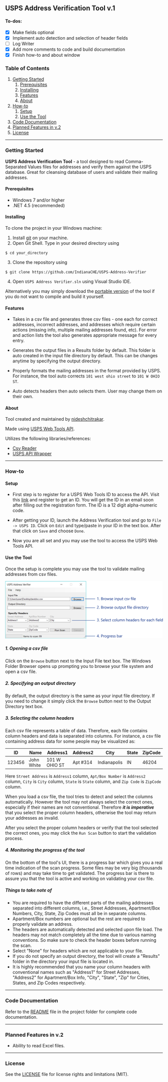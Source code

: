 
## USPS Address Verification Tool v.1

#### To-dos:

- [x] Make fields optional
- [x] Implement auto detection and selection of header fields
- [ ] Log Writer
- [x] Add more comments to code and build documentation
- [x] Finish how-to and about window

### Table of Contents

1. [Getting Started](#getting-started)
   1. [Prerequisites](#prerequisites)
   2. [Installing](#installing)
   3. [Features](#features)
   4. [About](#about)
2. [How-to](#how-to)
   1. [Setup](#setup)
   2. [Use the Tool](#use-the-tool)
3. [Code Documentation](#code-documentation)
4. [Planned Features in v.2](#planned-features)
5. [License](#license)

----

### Getting Started<a name="getting-started" />

**USPS Address Verification Tool** - a tool designed to read Comma-Separated Values files for addresses and verify them against the USPS database.
Great for cleansing database of users and validate their mailing addresses.

#### Prerequisites

- Windows 7 and/or higher
- .NET 4.5 (recommended)

#### Installing

To clone the project in your Windows machine:
1. Install [git](https://desktop.github.com/) on your machine.
2. Open Git Shell. Type in your desired directory using
```
$ cd your_directory
```
3. Clone the repository using
```
$ git clone https://github.com/IndianaCHE/USPS-Address-Verifier
```
4. Open `USPS Address Verifier.sln` using Visual Studio IDE.

Alternatively you may simply download the [portable version](USPS%20Address%20Verifier.exe) of the tool if you do not want to compile and build it yourself.

#### Features

- Takes in a csv file and generates three csv files - one each for correct addresses, incorrect addresses, and addresses which require certain actions (missing info, multiple mailing addresses found, etc). For error and action lists the tool also generates appropriate message for every entry.

- Generates the output files in a Results folder by default. This folder is auto created in the input file directory by default. This can be changes anytime by specifying the output directory.

- Properly formats the mailing addresses in the format provided by USPS. For instance, the tool auto corrects `101 west ohio street` to `101 W OHIO ST`.

- Auto detects headers then auto selects them. User may change them on their own.

#### About

Tool created and maintained by [nideshchitrakar](https://github.com/nideshchitrakar).

Made using [USPS Web Tools API](https://www.usps.com/business/web-tools-apis/welcome.htm).

Utilizes the following libraries/references:
- [Csv Reader](https://www.codeproject.com/Articles/9258/A-Fast-CSV-Reader)
- [USPS API Wrapper](https://www.codeproject.com/Articles/16041/United-States-Postal-Service-USPS-Web-Tools-Wrappe)

----

### How-to

#### Setup

- First step is to register for a USPS Web Tools ID to access the API. Visit this [link](https://www.usps.com/business/web-tools-apis/welcome.htm)
and register to get an ID. You will get the ID in an email soon after filling out the registration form. The ID is a 12 digit alpha-numeric code.

- After getting your ID, launch the Address Verification tool and go to `File -> USPS ID`. Click on `Edit` and type/paste in your ID in the text box.
After that click on `Save` and choose `Done`.

- Now you are all set and you may use the tool to access the USPS Web Tools API.

#### Use the Tool<a name="use-the-tool" />

Once the setup is complete you may use the tool to validate mailing addresses from csv files.

![UI](Resources/UI.png "USPS Address Verification tool UI")

##### 1. Opening a csv file
Click on the `Browse` button next to the Input File text box. The Windows Folder Browser opens up prompting you to
browse your file system and open a csv file.

##### 2. Specifying an output directory
By default, the output directory is the same as your input file directory. If you need to change it simply click the
`Browse` button next to the Output Directory text box.

##### 3. Selecting the column headers
Each csv file represents a table of data. Therefore, each file contains column headers and data is separated into columns. For instance,
a csv file containing address data for some people may be visualized as:

ID     | Name      | Address1      | Address2 | City         | State | ZipCode
-------|-----------|---------------|----------|--------------|-------|---------
123456 |John White | 101 W OHIO ST | Apt #314 | Indianapolis | IN    | 46204

Here `Street Address` is `Address1` column, `Apt/Box Number` is `Address2` column, `City` is `City` column, `State` is `State` column, and
`Zip Code` is `ZipCode` column.

When you load a csv file, the tool tries to detect and select the columns automatically. However the tool may not always select the correct ones,
especially if their names are not conventional. Therefore ***it is imperative*** that you select the proper column headers, otherwise the tool may
return your addresses as invalid.

After you select the proper column headers or verify that the tool selected the correct ones, you may click the `Run Scan` button to start the
validation process.

##### 4. Monitoring the progress of the tool
On the bottom of the tool's UI, there is a progress bar which gives you a real time indication of the scan progress. Some files may be very big (thousands of rows) and
may take time to get validated. The progress bar is there to assure you that the tool is active and working on validating your csv file.

##### Things to take note of
- You are required to have the different parts of the mailing addresses separated into different columns, i.e.,
Street Addresses, Apartment/Box Numbers, City, State, Zip Codes must all be in separate columns.
- Apartment/Box numbers are optional but the rest are required to properly validate an address.
- The headers are automatically detected and selected upon file load. The headers may not match completely all the time
due to various naming conventions. So make sure to check the header boxes before running the scan.
- Select "None" for headers which are not applicable to your file.
- If you do not specify an output directory, the tool will create a "Results" folder in the directory your input file is located in.
- It is highly recommended that you name your column headers with conventional names such as "Address1" for Street Addresses, "Address2" for Apartment/Box Info, "City", "State", "Zip" for Cities, States, and Zip Codes respectively.

----

### Code Documentation<a name="code-documentation" />

Refer to the [README](USPS%20Address%20Verifier/README.md) file in the project folder for complete code documentation.

----

### Planned Features in v.2<a name="planned-features" />

- Ability to read Excel files.

---

### License

See the [LICENSE](LICENSE.md) file for license rights and limitations (MIT).
